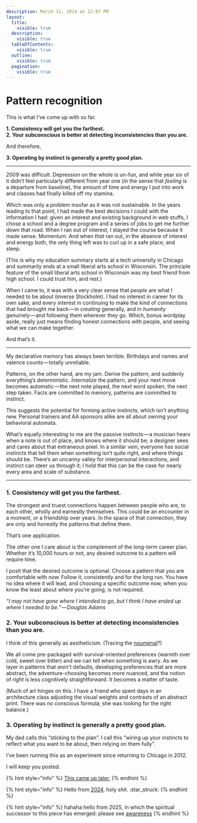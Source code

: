 ```yaml
---
description: March 11, 2014 at 12:07 PM
layout:
  title:
    visible: true
  description:
    visible: true
  tableOfContents:
    visible: true
  outline:
    visible: true
  pagination:
    visible: true
---
```


# Pattern recognition

This is what I’ve come up with so far.

**1. Consistency will get you the farthest.**\
**2. Your subconscious is better at detecting inconsistencies than you are.**

And therefore,

**3. Operating by instinct is generally a pretty good plan.**

***

2009 was difficult. Depression on the whole is un-fun, and while year six of it didn’t feel particularly different from year one (in the sense that _feeling_ is a departure from baseline), the amount of time and energy I put into work and classes had finally killed off my stamina.

Which was only a problem insofar as it was not sustainable. In the years leading to that point, I had made the best decisions I could with the information I had: given an interest and existing background in web stuffs, I chose a school and a degree program and a series of jobs to get me further down that road. When I ran out of interest, I stayed the course because it made sense. Momentum. And when _that_ ran out, in the absence of interest and energy both, the only thing left was to curl up in a safe place, and sleep.

(This is why my education summary starts at a tech university in Chicago and summarily ends at a small liberal arts school in Wisconsin. The principle feature of the small liberal arts school in Wisconsin was my best friend from high school. I could trust him, and rest.)

When I came to, it was with a very clear sense that _people_ are what I needed to be about (inverse Stockholm). I had no interest in career for its own sake, and every interest in continuing to make the kind of connections that had brought me back — in _creating_ generally, and in _humanity_ genuinely — and following them wherever they go. Which, bonus wordplay aside, really just means finding honest connections with people, and seeing what we can make together.

And that’s it.

***

My declarative memory has always been terrible. Birthdays and names and valence counts — totally unreliable.

Patterns, on the other hand, are my jam. Derive the pattern, and suddenly everything’s deterministic. _Internalize_ the pattern, and your next move becomes automatic — the next note played, the next word spoken, the next step taken. Facts are committed to memory, patterns are committed to instinct.

This suggests the potential for forming active instincts, which isn’t anything new. Personal trainers and AA sponsors alike are all about owning your behavioral automata.

What’s equally interesting to me are the passive instincts — a musician hears when a note is out of place, and knows where it should be; a designer sees and cares about that extraneous pixel. In a similar vein, everyone has social instincts that tell them when something isn’t quite right, and where things should be. There’s an uncanny valley for interpersonal interactions, and instinct can steer us through it; I hold that this can be the case for nearly every area and scale of substance.

***

### **1. Consistency will get you the farthest.**

The strongest and truest connections happen between people who are, to each other, wholly and earnestly themselves. This could be an encounter in a moment, or a friendship over years. In the space of that connection, they are only and honestly the patterns that define them.

That’s one application.

The other one I care about is the complement of the long-term career plan. Whether it’s 10,000 hours or not, any desired outcome to a pattern will require time.

I posit that the desired outcome is optional. Choose a pattern that you are comfortable with _now._ Follow it, consistently and for the long run. You have no idea where it will lead, and choosing a specific outcome now, when you know the least about where you’re going, is not required.

_“I may not have gone where I intended to go, but I think I have ended up where I needed to be.” — Douglas Adams_

### **2. Your subconscious is better at detecting inconsistencies than you are.**

I think of this generally as aestheticism. (Tracing the [noumenal](http://en.wikipedia.org/wiki/Noumenon)?)

We all come pre-packaged with survival-oriented preferences (warmth over cold, sweet over bitter) and we can tell when something is awry. As we layer in patterns that _aren’t_ defaults, developing preferences that are more abstract, the adventure-choosing becomes more nuanced, and the notion of _right_ is less cognitively straightforward. It becomes a matter of taste.

(Much of art hinges on this. I have a friend who spent days in an architecture class adjusting the visual weights and contrasts of an abstract print. There was no conscious formula; she was looking for the right balance.)

### **3. Operating by instinct is generally a pretty good plan.**

My dad calls this “sticking to the plan”. I call this “wiring up your instincts to reflect what you want to be about, then relying on them fully”.

I’ve been running this as an experiment since returning to Chicago in 2012.

I will keep you posted.

{% hint style="info" %}
[This came up later.](../2024/11/18.md#pattern-recognition)
{% endhint %}

{% hint style="info" %}
Hello from [2024](../2024/), holy _shit_. :star\_struck:
{% endhint %}

{% hint style="info" %}
hahaha hello from 2025, in which the spiritual successor to this piece has emerged: please see [awareness](../2025/04/27/awareness/)
{% endhint %}
